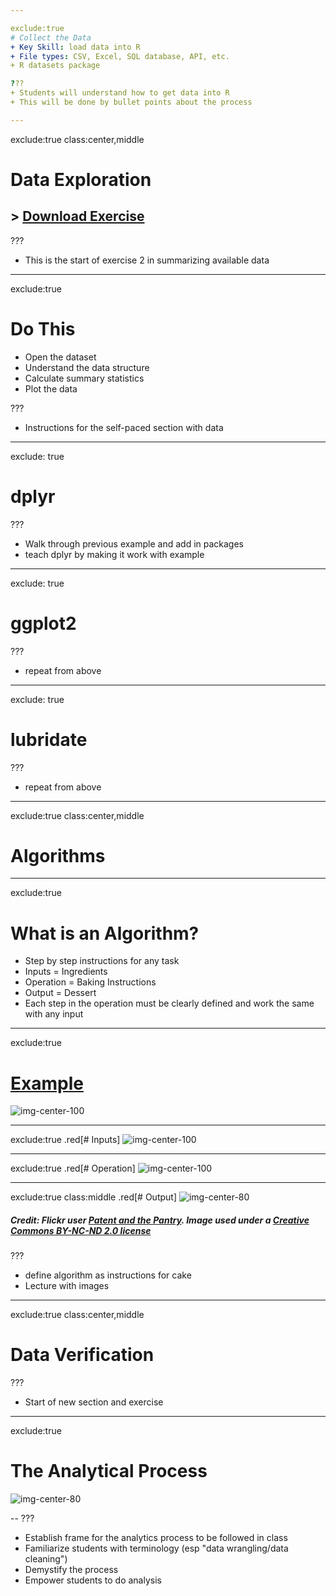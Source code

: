 ```yaml
---

exclude:true
# Collect the Data
+ Key Skill: load data into R
+ File types: CSV, Excel, SQL database, API, etc.
+ R datasets package

???
+ Students will understand how to get data into R
+ This will be done by bullet points about the process

---
```


exclude:true
class:center,middle
# Data Exploration

## > [Download Exercise](code/faithful_a.R)

???
+ This is the start of exercise 2 in summarizing available data

---

exclude:true
# Do This
+ Open the dataset
+ Understand the data structure
+ Calculate summary statistics
+ Plot the data

???
+ Instructions for the self-paced section with data

---
exclude: true
# dplyr

???
+ Walk through previous example and add in packages
+ teach dplyr by making it work with example

---
exclude: true
# ggplot2

???
+ repeat from above
---
exclude: true
# lubridate

???
+ repeat from above

---
exclude:true
class:center,middle
# Algorithms

---
exclude:true
# What is an Algorithm?
+ Step by step instructions for any task
+ Inputs = Ingredients
+ Operation = Baking Instructions
+ Output = Dessert
+ Each step in the operation must be clearly defined and work the same with any input

---
exclude:true
# [Example](https://www.linkedin.com/pulse/way-algorithm-claudia-perlich)
![img-center-100](images/cc_algo1.png)

---
exclude:true
.red[# Inputs]
![img-center-100](images/cc_algo2.png)

---
exclude:true
.red[# Operation]
![img-center-100](images/cc_algo3.png)

---
exclude:true
class:middle
.red[# Output]
![img-center-80](images/cake.jpg)

##### Credit: Flickr user [Patent and the Pantry](https://www.flickr.com/photos/26412869@N03/). Image used under a [Creative Commons BY-NC-ND 2.0 license](https://creativecommons.org/licenses/by-nc-nd/2.0/legalcode)

???
+ define algorithm as instructions for cake
+ Lecture with images

---
exclude:true
class:center,middle
# Data Verification

???
+ Start of new section and exercise

---

exclude:true
# The Analytical Process

![img-center-80](images/valuechain.png)

--
???
+ Establish frame for the analytics process to be followed in class
+ Familiarize students with terminology (esp "data wrangling/data cleaning")
+ Demystify the process
+ Empower students to do analysis

